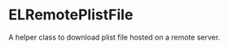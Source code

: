 ELRemotePlistFile
=================

A helper class to download plist file hosted on a remote server.

